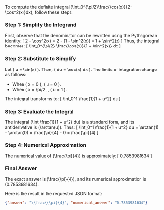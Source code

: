 To compute the definite integral \(\int_0^{\pi/2}\frac{\cos(x)}{2-\cos^2(x)}dx\), follow these steps:

### Step 1: Simplify the Integrand
First, observe that the denominator can be rewritten using the Pythagorean identity:
\[
2 - \cos^2(x) = 2 - (1 - \sin^2(x)) = 1 + \sin^2(x)
\]
Thus, the integral becomes:
\[
\int_0^{\pi/2} \frac{\cos(x)}{1 + \sin^2(x)} dx
\]

### Step 2: Substitute to Simplify
Let \( u = \sin(x) \). Then, \( du = \cos(x) dx \). The limits of integration change as follows:
- When \( x = 0 \), \( u = 0 \).
- When \( x = \pi/2 \), \( u = 1 \).

The integral transforms to:
\[
\int_0^1 \frac{1}{1 + u^2} du
\]

### Step 3: Evaluate the Integral
The integral \(\int \frac{1}{1 + u^2} du\) is a standard form, and its antiderivative is \(\arctan(u)\). Thus:
\[
\int_0^1 \frac{1}{1 + u^2} du = \arctan(1) - \arctan(0) = \frac{\pi}{4} - 0 = \frac{\pi}{4}
\]

### Step 4: Numerical Approximation
The numerical value of \(\frac{\pi}{4}\) is approximately:
\[
0.7853981634
\]

### Final Answer
The exact answer is \(\frac{\pi}{4}\), and its numerical approximation is \(0.7853981634\). 

Here is the result in the requested JSON format:
```json
{"answer": "\\frac{\\pi}{4}", "numerical_answer": "0.7853981634"}
```